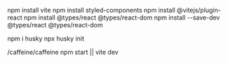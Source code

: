 npm install vite
npm install styled-components
npm install @vitejs/plugin-react
npm install @types/react @types/react-dom
npm install --save-dev @types/react @types/react-dom

npm i husky
npx husky init

/caffeine/caffeine
npm start || vite dev
